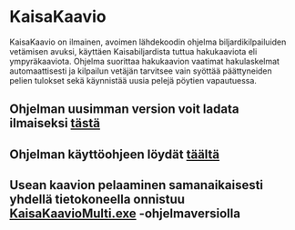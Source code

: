 # KaisaKaavio

KaisaKaavio on ilmainen, avoimen lähdekoodin ohjelma biljardikilpailuiden vetämisen avuksi, käyttäen Kaisabiljardista
tuttua hakukaaviota eli ympyräkaaviota. Ohjelma suorittaa hakukaavion vaatimat hakulaskelmat automaattisesti ja
kilpailun vetäjän tarvitsee vain syöttää päättyneiden pelien tulokset sekä käynnistää uusia pelejä pöytien vapautuessa.

## Ohjelman uusimman version voit ladata ilmaiseksi [tästä](https://github.com/iliip0/KaisaKaavio/raw/refs/heads/main/KaisaKaavio.exe)

## Ohjelman käyttöohjeen löydät [täältä](https://github.com/iliip0/KaisaKaavio/blob/main/Dokumentaatio/KaisaKaavioOhje.pdf)

## Usean kaavion pelaaminen samanaikaisesti yhdellä tietokoneella onnistuu [KaisaKaavioMulti.exe](https://github.com/iliip0/KaisaKaavio/raw/refs/heads/main/KaisaKaavio.exe) -ohjelmaversiolla